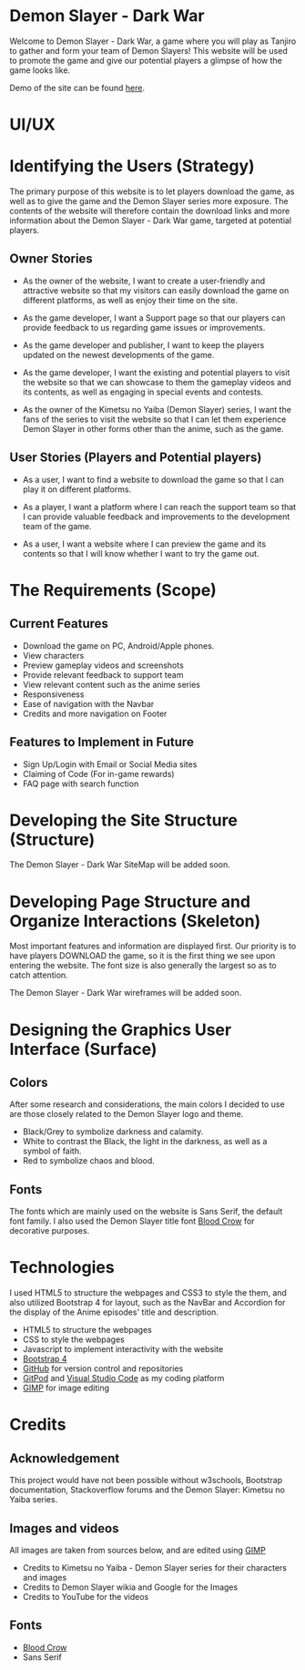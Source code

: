 # Demon Slayer - Dark War

Welcome to Demon Slayer - Dark War, a game where you will play as Tanjiro to gather and form your team of Demon Slayers! This website will be used to promote the game and give our potential players a glimpse of how the game looks like.

Demo of the site can be found [here](https://yuhengen.github.io/TGC9-Interactive-Frontend-DemonSlayer/).

# UI/UX
# Identifying the Users (Strategy)
The primary purpose of this website is to let players download the game, as well as to give the game and the Demon Slayer series more exposure. The contents of the website will therefore contain the download links and more information about the Demon Slayer - Dark War game, targeted at potential players.

## Owner Stories

- As the owner of the website, I want to create a user-friendly and attractive website so that my visitors can easily download the game on different platforms, as well as enjoy their time on the site.

- As the game developer, I want a Support page so that our players can provide feedback to us regarding game issues or improvements.

- As the game developer and publisher, I want to keep the players updated on the newest developments of the game.

- As the game developer, I want the existing and potential players to visit the website so that we can showcase to them the gameplay videos and its contents, as well as engaging in special events and contests.

- As the owner of the Kimetsu no Yaiba (Demon Slayer) series, I want the fans of the series to visit the website so that I can let them experience Demon Slayer in other forms other than the anime, such as the game.

## User Stories (Players and Potential players)

- As a user, I want to find a website to download the game so that I can play it on different platforms.

- As a player, I want a platform where I can reach the support team so that I can provide valuable feedback and improvements to the development team of the game.

- As a user, I want a website where I can preview the game and its contents so that I will know whether I want to try the game out.

# The Requirements (Scope)
## Current Features
- Download the game on PC, Android/Apple phones.
- View characters
- Preview gameplay videos and screenshots
- Provide relevant feedback to support team
- View relevant content such as the anime series
- Responsiveness
- Ease of navigation with the Navbar
- Credits and more navigation on Footer

## Features to Implement in Future
- Sign Up/Login with Email or Social Media sites
- Claiming of Code (For in-game rewards)
- FAQ page with search function

# Developing the Site Structure (Structure)
The Demon Slayer - Dark War SiteMap will be added soon.

# Developing Page Structure and Organize Interactions (Skeleton)
Most important features and information are displayed first. Our priority is to have players DOWNLOAD the game, so it is the first thing we see upon entering the website. The font size is also generally the largest so as to catch attention.

The Demon Slayer - Dark War wireframes will be added soon.

# Designing the Graphics User Interface (Surface) 
## Colors
After some research and considerations, the main colors I decided to use are those closely related to the Demon Slayer logo and theme.
- Black/Grey to symbolize darkness and calamity.
- White to contrast the Black, the light in the darkness, as well as a symbol of faith.
- Red to symbolize chaos and blood.

## Fonts
The fonts which are mainly used on the website is Sans Serif, the default font family. I also used the Demon Slayer title font [Blood Crow](https://fontmeme.com/fonts/blood-crow-font/) for decorative purposes.

# Technologies
I used HTML5 to structure the webpages and CSS3 to style the them, and also utilized Bootstrap 4 for layout, such as the NavBar and Accordion for the display of the Anime episodes' title and description.
- HTML5 to structure the webpages
- CSS to style the webpages
- Javascript to implement interactivity with the website
- [Bootstrap 4](https://getbootstrap.com/docs/4.5/getting-started/introduction/)
- [GitHub](https://github.com/) for version control and repositories
- [GitPod](https://gitpod.io/) and [Visual Studio Code](https://code.visualstudio.com/) as my coding platform
- [GIMP](https://www.gimp.org/) for image editing

# Credits
## Acknowledgement
This project would have not been possible without w3schools, Bootstrap documentation, Stackoverflow forums and the Demon Slayer: Kimetsu no Yaiba series.

## Images and videos
All images are taken from sources below, and are edited using [GIMP](https://www.gimp.org/)
- Credits to Kimetsu no Yaiba - Demon Slayer series for their characters and images
- Credits to Demon Slayer wikia and Google for the Images
- Credits to YouTube for the videos

## Fonts
- [Blood Crow](https://fontmeme.com/fonts/blood-crow-font/)
- Sans Serif